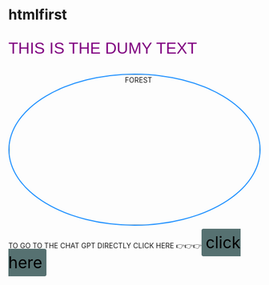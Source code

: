 # htmlfirst<!DOCTYPE html>
<html lang="en">
<head>
    <meta charset="UTF-8">
    <meta name="viewport" content="width=device-width, initial-scale=1.0">
    <title>Document</title>
    <link rel="preconnect" href="https://fonts.googleapis.com">
    <link rel="preconnect" href="https://fonts.gstatic.com" crossorigin>
    <link href="https://fonts.googleapis.com/css2?family=Bebas+Neue&family=Lobster&family=Oswald:wght@500&display=swap" rel="stylesheet">
</head>
<body>
    <p style="font-size: 2rem; color: purple; font-family: 'Bebas Neue', sans-serif; font-family: 'Lobster', cursive; font-family: 'Oswald', sans-serif;">THIS IS THE DUMY TEXT</p>
<div align="center">
    <IMG src="IMG01.jpeg" HEIGHT="300PX" width="500px" alt="FOREST" style="border: 2px solid dodgerblue; border-radius: 60%;">

</div>    
<p>TO GO TO THE CHAT GPT DIRECTLY CLICK HERE 👉👉👉<a href="https://chat.openai.com/" TARGET="_blank" STYLE="text-decoration: none; color: black; font-size: 2rem; background-color: rgb(86, 113, 113); padding: 0.5rem; border-radius: 4px 4px 4px; text-align: center;">click here</a></p>
</body>
</html>
